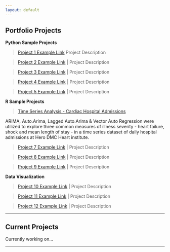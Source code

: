 ```yaml
---
layout: default
---
```

## Portfolio Projects

**Python Sample Projects** 

> [Project 1 Example Link](./project1.html)
Project Description

> [Project 2 Example Link](./project2.html)
| Project Description

> [Project 3 Example Link](./project3.html)
| Project Description

> [Project 4 Example Link](./project4.html)
| Project Description

> [Project 5 Example Link](./project5.html)
| Project Description

**R Sample Projects**

> [Time Series Analysis - Cardiac Hospital Admissions](./tsa_cardiac.html)

ARIMA, Auto.Arima, Lagged Auto.Arima & Vector Auto Regression were utilized to explore three common measures of illness severity - heart failure, shock and mean length of stay - in a time series dataset of daily hospital admissions at Hero DMC Heart institute.

> [Project 7 Example Link](./project7.html)
| Project Description

> [Project 8 Example Link](./project8.html)
| Project Description

> [Project 9 Example Link](./project9.html)
| Project Description

**Data Visualization**

> [Project 10 Example Link](./project10.html)
| Project Description

> [Project 11 Example Link](./project11.html)
| Project Description

> [Project 12 Example Link](./project12.html)
| Project Description

* * *
## Current Projects
Currently working on...

* * *
